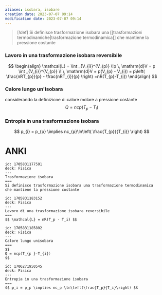 ```yaml
---
aliases: isobara, isobare
creation date: 2023-07-07 09:14
modification date: 2023-07-07 09:14
---
```



> [!def] 
> Si definisce trasformazione isobara una [[trasformazioni termodinamiche|trasformazione termodinamica]] che mantiene la pressione costante

### Lavoro in una trasformazione isobara reversibile
$$ \begin{align}
\mathcal{L} = \int _{V_{i}}^{V_{p}} \!p \, \mathrm{d}V = p \int _{V_{i}}^{V_{p}}  \!  \, \mathrm{d}V = p(V_{p} - V_{i}) = p\left( \frac{nRT_{p}}{p} - \frac{nRT_{i}}{p} \right) =nR(T_{p}-T_{i})
\end{align} $$

### Calore lungo un'isobara
considerando la definizione di calore molare a pressione costante
$$
Q = ncp(T_{p }-T_{i})
$$

### Entropia in una trasformazione isobara
$$ p_{i} = p_{p} \implies nc_{p}\ln\left( \frac{T_{p}}{T_{i}} \right) $$
# ANKI

```anki
id: 1705831177501
deck: Fisica
---
Trasformazione isobara
===
Si definisce trasformazione isobara una trasformazione termodinamica che mantiene la pressione costante
```


```anki
id: 1705831183152
deck: Fisica
---
Lavoro di una trasformazione isobara reversibile
===
$$ \mathcal{L} = nR(T_p - T_i) $$
```


```anki
id: 1705831185802
deck: Fisica
---
Calore lungo unisobara
===
$$
Q = ncp(T_{p }-T_{i})
$$
```


```anki
id: 1706271950545
deck: Fisica
---
Entropia in una trasformazione isobara
===
$$ p_i = p_p \implies nc_p \ln\left(\frac{T_p}{T_i}\right) $$
```
